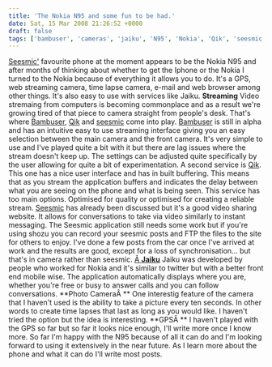 ```yaml
---
title: 'The Nokia N95 and some fun to be had.'
date: Sat, 15 Mar 2008 21:26:52 +0000
draft: false
tags: ['bambuser', 'cameras', 'jaiku', 'N95', 'Nokia', 'Qik', 'seesmic', 'seesmic', 'social media', 'tech related', 'Uncategorized']
---
```


[Seesmic'](http://www.seesmic.com) favourite phone at the moment appears to be the Nokia N95 and after months of thinking about whether to get the Iphone or the Nokia I turned to the Nokia because of everything it allows you to do. It's a GPS, web streaming camera, time lapse camera, e-mail and web browser among other things. It's also easy to use with services like Jaiku. **Streaming** Video stremaing from computers is becoming commonplace and as a result we're growing tired of that piece to camera straight from people's desk. That's where [Bambuser](http://alpha.bambuser.com/channel/warzabidul), [Qik](http://qik.com/warzabidul) and [seesmic](http://www.seesmic.com) come into play. [Bambuser](http://alpha.bambuser.com) is still in alpha and has an intuitive easy to use streaming interface giving you an easy selection between the main camera and the front camera. It's very simple to use and I've played quite a bit with it but there are lag issues where the stream doesn't keep up. The settings can be adjusted quite specifically by the user allowing for quite a bit of experimentation. A second service is [Qik](http://www.qik.com). This one has a nice user interface and has in built buffering. This means that as you stream the application buffers and indicates the delay between what you are seeing on the phone and what is being seen. This service has too main options. Optimised for quality or optimised for creating a reliable stream. [Seesmic](http://www.seesmic.com) has already been discussed but it's a good video sharing website. It allows for conversations to take via video similarly to instant messaging. The Seesmic application still needs some work but if you're using shozu you can record your seesmic posts and FTP the files to the site for others to enjoy. I've done a few posts from the car once I've arrived at work and the results are good, except for a loss of synchronisation... but that's in camera rather than seesmic. [Â **Jaiku**](http://www.jaiku.com) Jaiku was developed by people who worked for Nokia and it's similar to twitter but with a better front end mobile wise. The application automatically displays where you are, whether you're free or busy to answer calls and you can follow conversations. **Photo CameraÂ ** One interestig feature of the camera that I haven't used is the ability to take a picture every ten seconds. In other words to create time lapses that last as long as you would like. I haven't tried the option but the idea is interesting. **GPSÂ ** I haven't played with the GPS so far but so far it looks nice enough, I'll write more once I know more. So far I'm happy with the N95 because of all it can do and I'm looking forward to using it extensively in the near future. As I learn more about the phone and what it can do I'll write most posts.